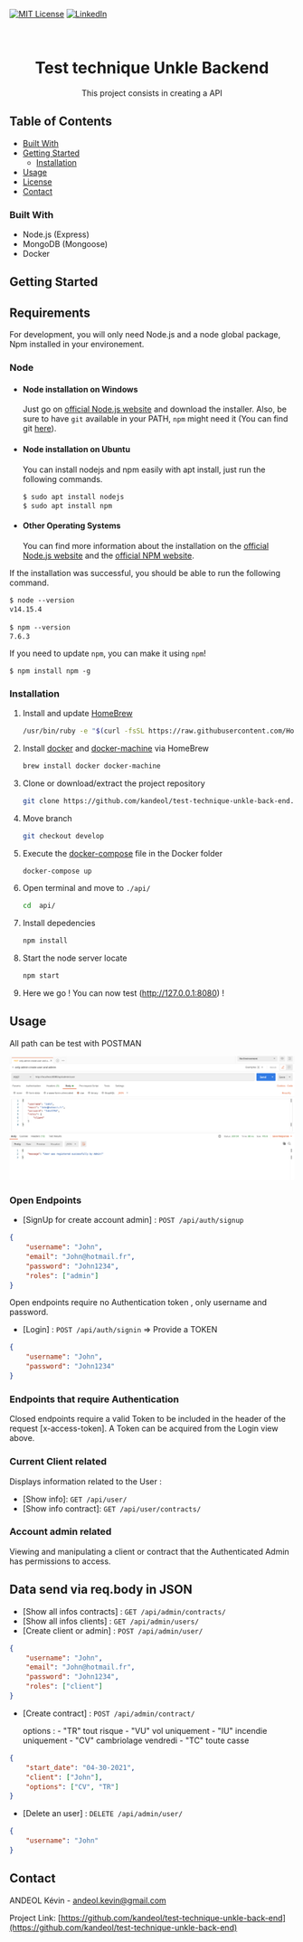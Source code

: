 <!--
*** Thanks for checking out this README Template. If you have a suggestion that would
*** make this better, please fork the repo and create a pull request or simply open
*** an issue with the tag "enhancement".
*** Thanks again! Now go create something AMAZING! :D
-->

<!-- PROJECT SHIELDS -->
<!--
*** I'm using markdown "reference style" links for readability.
*** Reference links are enclosed in brackets [ ] instead of parentheses ( ).
*** See the bottom of this document for the declaration of the reference variables
*** for contributors-url, forks-url, etc. This is an optional, concise syntax you may use.
*** https://www.markdownguide.org/basic-syntax/#reference-style-links
-->

[![MIT License][license-shield]][license-url]
[![LinkedIn][linkedin-shield]][linkedin-url]

<!-- PROJECT LOGO -->
<br />
<p align="center">
  <h1 align="center">Test technique Unkle Backend</h1>
  <p align="center">
    This project consists in creating a API
    <br />
  </p>
</p>

<!-- TABLE OF CONTENTS -->

## Table of Contents

-   [Built With](#built-with)
-   [Getting Started](#getting-started)
    -   [Installation](#installation)
-   [Usage](#usage)
-   [License](#license)
-   [Contact](#contact)

<!-- ABOUT THE PROJECT -->

### Built With

-   Node.js (Express)
-   MongoDB (Mongoose)
-   Docker

<!-- GETTING STARTED -->

## Getting Started

## Requirements

For development, you will only need Node.js and a node global package, Npm installed in your environement.

### Node

-   #### Node installation on Windows

    Just go on [official Node.js website](https://nodejs.org/) and download the installer.
    Also, be sure to have `git` available in your PATH, `npm` might need it (You can find git [here](https://git-scm.com/)).

-   #### Node installation on Ubuntu

    You can install nodejs and npm easily with apt install, just run the following commands.

        $ sudo apt install nodejs
        $ sudo apt install npm

-   #### Other Operating Systems
    You can find more information about the installation on the [official Node.js website](https://nodejs.org/) and the [official NPM website](https://npmjs.org/).

If the installation was successful, you should be able to run the following command.

    $ node --version
    v14.15.4

    $ npm --version
    7.6.3

If you need to update `npm`, you can make it using `npm`!

    $ npm install npm -g

### Installation

1. Install and update [HomeBrew](https://brew.sh/)

    ```bash
    /usr/bin/ruby -e "$(curl -fsSL https://raw.githubusercontent.com/Homebrew/install/master/install)" && brew update
    ```

2. Install [docker](https://www.docker.com/) and [docker-machine](https://docs.docker.com/machine/) via HomeBrew

    ```bash
    brew install docker docker-machine
    ```

3. Clone or download/extract the project repository

    ```bash
    git clone https://github.com/kandeol/test-technique-unkle-back-end.git
    ```

4. Move branch

    ```bash
    git checkout develop
    ```

5. Execute the [docker-compose](https://docs.docker.com/compose/) file in the Docker folder

    ```bash
    docker-compose up
    ```

6. Open terminal and move to `./api/`

    ```bash
    cd  api/
    ```

7. Install depedencies

    ```bash
    npm install
    ```

8. Start the node server locate

    ```bash
    npm start
    ```

9. Here we go ! You can now test (http://127.0.0.1:8080) !

## Usage

All path can be test with POSTMAN

![Product Name Screen Shot][product-screenshot]

### Open Endpoints

-   [SignUp for create account admin] : `POST /api/auth/signup`

```json
{
    "username": "John",
    "email": "John@hotmail.fr",
    "password": "John1234",
    "roles": ["admin"]
}
```

Open endpoints require no Authentication token , only username and password.

-   [Login] : `POST /api/auth/signin` => Provide a TOKEN

```json
{
    "username": "John",
    "password": "John1234"
}
```

### Endpoints that require Authentication

Closed endpoints require a valid Token to be included in the header of the
request [x-access-token]. A Token can be acquired from the Login view above.

### Current Client related

Displays information related to the User :

-   [Show info]: `GET /api/user/`
-   [Show info contract]: `GET /api/user/contracts/`

### Account admin related

Viewing and manipulating a client or contract that the Authenticated Admin
has permissions to access.

## Data send via req.body in JSON

-   [Show all infos contracts] : `GET /api/admin/contracts/`
-   [Show all infos clients] : `GET /api/admin/users/`
-   [Create client or admin] : `POST /api/admin/user/`

```json
{
    "username": "John",
    "email": "John@hotmail.fr",
    "password": "John1234",
    "roles": ["client"]
}
```

-   [Create contract] : `POST /api/admin/contract/`

    options : - "TR" tout risque - "VU" vol uniquement - "IU" incendie uniquement - "CV" cambriolage vendredi - "TC" toute casse

```json
{
    "start_date": "04-30-2021",
    "client": ["John"],
    "options": ["CV", "TR"]
}
```

-   [Delete an user] : `DELETE /api/admin/user/`

```json
{
    "username": "John"
}
```

<!-- CONTACT -->

## Contact

ANDEOL Kévin - andeol.kevin@gmail.com

Project Link: [https://github.com/kandeol/test-technique-unkle-back-end](https://github.com/kandeol/test-technique-unkle-back-end)

<!-- MARKDOWN LINKS & IMAGES -->
<!-- https://www.markdownguide.org/basic-syntax/#reference-style-links -->

[contributors-shield]: https://img.shields.io/github/contributors/othneildrew/Best-README-Template.svg?style=flat-square
[contributors-url]: https://github.com/othneildrew/Best-README-Template/graphs/contributors
[forks-shield]: https://img.shields.io/github/forks/othneildrew/Best-README-Template.svg?style=flat-square
[forks-url]: https://github.com/othneildrew/Best-README-Template/network/members
[stars-shield]: https://img.shields.io/github/stars/othneildrew/Best-README-Template.svg?style=flat-square
[stars-url]: https://github.com/othneildrew/Best-README-Template/stargazers
[issues-shield]: https://img.shields.io/github/issues/othneildrew/Best-README-Template.svg?style=flat-square
[issues-url]: https://github.com/othneildrew/Best-README-Template/issues
[license-shield]: https://img.shields.io/github/license/othneildrew/Best-README-Template.svg?style=flat-square
[license-url]: https://github.com/othneildrew/Best-README-Template/blob/master/LICENSE.txt
[linkedin-shield]: https://img.shields.io/badge/-LinkedIn-black.svg?style=flat-square&logo=linkedin&colorB=555
[linkedin-url]: https://www.linkedin.com/in/k%C3%A9vin-andeol-544723195/
[product-screenshot]: images/postman.png

```

```
